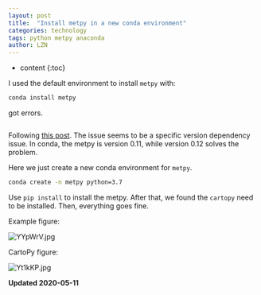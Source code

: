 ```yaml
---
layout: post
title:  "Install metpy in a new conda environment"
categories: technology
tags: python metpy anaconda
author: LZN
---
```


* content
{:toc}

I used the default environment to install `metpy` with:

```bash
conda install metpy
```

got errors.

```

```

Following [this post](https://github.com/Unidata/MetPy/issues/1305). The issue seems to be a specific version dependency issue. In conda, the metpy is version 0.11, while version 0.12 solves the problem.

Here we just create a new conda environment for `metpy`.
```bash
conda create -n metpy python=3.7
```

Use `pip install` to install the metpy. After that, we found the `cartopy` need to be installed. Then, everything goes fine.

Example figure:

![YYpWrV.jpg](https://s1.ax1x.com/2020/05/11/YYpWrV.jpg)

CartoPy figure:

![Yt1kKP.jpg](https://s1.ax1x.com/2020/05/12/Yt1kKP.jpg)

**Updated 2020-05-11**


